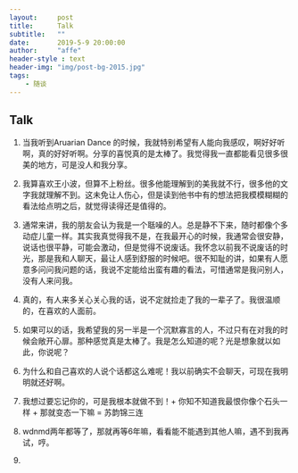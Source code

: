 ```yaml
---
layout:     post
title:      Talk
subtitle:   ""
date:       2019-5-9 20:00:00
author:     "affe"
header-style : text
header-img: "img/post-bg-2015.jpg"
tags:
    - 随谈
---
```


##  Talk

1. 当我听到Aruarian Dance 的时候，我就特别希望有人能向我感叹，啊好好听啊，真的好好听啊。分享的喜悦真的是太棒了。我觉得我一直都能看见很多很美的地方，可是没人和我分享。

2. 我算喜欢王小波，但算不上粉丝。很多他能理解到的美我就不行，很多他的文字我就理解不到。这未免让人伤心，但是读到他书中有的想法把我模模糊糊的看法给点明之后，就觉得读得还是值得的。

3. 通常来讲，我的朋友会认为我是一个聒噪的人。总是静不下来，随时都像个多动症儿童一样。其实我真觉得我不是，在我最开心的时候，我通常会很安静，说话也很平静，可能会激动，但是觉得不说废话。我怀念以前我不说废话的时光，那是我和人聊天，最让人感到舒服的时候吧。很不知耻的讲，如果有人愿意多问问我问题的话，我说不定能给出蛮有趣的看法，可惜通常是我问别人，没有人来问我。

4. 真的，有人来多关心关心我的话，说不定就捡走了我的一辈子了。我很温顺的，在喜欢的人面前。

5. 如果可以的话，我希望我的另一半是一个沉默寡言的人，不过只有在对我的时候会敞开心扉。那种感觉真是太棒了。我是怎么知道的呢？光是想象就以如此，你说呢？

6. 为什么和自己喜欢的人说个话都这么难呢！我以前确实不会聊天，可现在我明明就还好啊。

7. 我想过要忘记你的，可是我根本就做不到！+ 你知不知道我最恨你像个石头一样 + 那就变态一下嘛 = 苏韵锦三连

8. wdnmd两年都等了，那就再等6年嘛，看看能不能遇到其他人嘛，遇不到我再试，哼。
9. 





